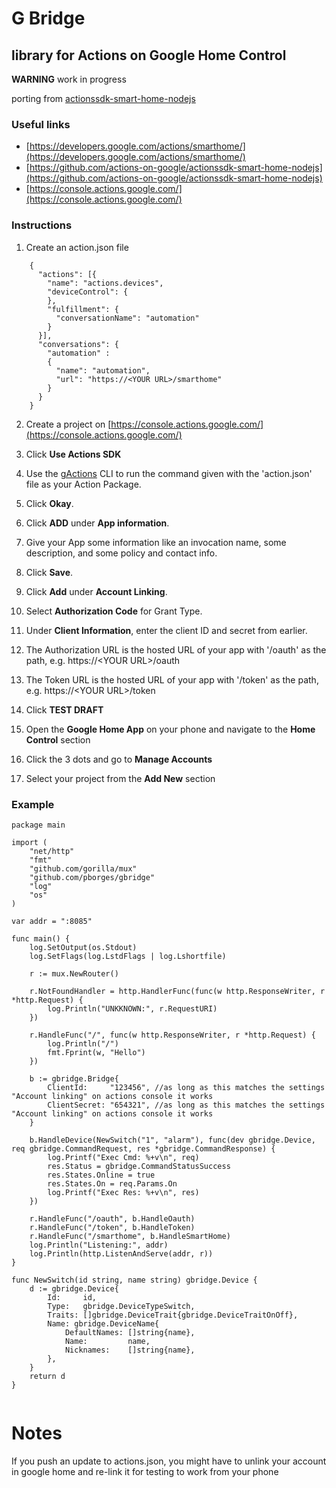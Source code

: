 # G Bridge
## library for Actions on Google Home Control
**WARNING** work in progress

porting from [actionssdk-smart-home-nodejs](https://github.com/actions-on-google/actionssdk-smart-home-nodejs)

### Useful links
* [https://developers.google.com/actions/smarthome/](https://developers.google.com/actions/smarthome/)
* [https://github.com/actions-on-google/actionssdk-smart-home-nodejs](https://github.com/actions-on-google/actionssdk-smart-home-nodejs)
* [https://console.actions.google.com/](https://console.actions.google.com/)

### Instructions
1. Create an action.json file
```
    {
      "actions": [{
        "name": "actions.devices",
        "deviceControl": {
        },
        "fulfillment": {
          "conversationName": "automation"
        }
      }],
      "conversations": {
        "automation" :
        {
          "name": "automation",
          "url": "https://<YOUR URL>/smarthome"
        }
      }
    }
```

2. Create a project on [https://console.actions.google.com/](https://console.actions.google.com/)

3. Click **Use Actions SDK**

4. Use the [gActions](https://developers.google.com/actions/tools/gactions-cli) CLI to run the command given with the 'action.json' file as your Action Package.

5. Click **Okay**.

6. Click **ADD** under **App information**.

7. Give your App some information like an invocation name, some description, and some policy and contact info.

8. Click **Save**.

9. Click **Add** under **Account Linking**.

10. Select **Authorization Code** for Grant Type.

11. Under **Client Information**, enter the client ID and secret from earlier.

12. The Authorization URL is the hosted URL of your app with '/oauth' as the path, e.g. https://&lt;YOUR URL&gt;/oauth

13. The Token URL is the hosted URL of your app with '/token' as the path, e.g. https://&lt;YOUR URL&gt;/token

14. Click **TEST DRAFT**

15. Open the **Google Home App** on your phone and navigate to the **Home Control** section

15. Click the 3 dots and go to **Manage Accounts**

16. Select your project from the **Add New** section


### Example
```
package main

import (
	"net/http"
	"fmt"
	"github.com/gorilla/mux"
	"github.com/pborges/gbridge"
	"log"
	"os"
)

var addr = ":8085"

func main() {
	log.SetOutput(os.Stdout)
	log.SetFlags(log.LstdFlags | log.Lshortfile)

	r := mux.NewRouter()

	r.NotFoundHandler = http.HandlerFunc(func(w http.ResponseWriter, r *http.Request) {
		log.Println("UNKKNOWN:", r.RequestURI)
	})

	r.HandleFunc("/", func(w http.ResponseWriter, r *http.Request) {
		log.Println("/")
		fmt.Fprint(w, "Hello")
	})

	b := gbridge.Bridge{
		ClientId:     "123456", //as long as this matches the settings "Account linking" on actions console it works
		ClientSecret: "654321", //as long as this matches the settings "Account linking" on actions console it works
	}

	b.HandleDevice(NewSwitch("1", "alarm"), func(dev gbridge.Device, req gbridge.CommandRequest, res *gbridge.CommandResponse) {
		log.Printf("Exec Cmd: %+v\n", req)
		res.Status = gbridge.CommandStatusSuccess
		res.States.Online = true
		res.States.On = req.Params.On
		log.Printf("Exec Res: %+v\n", res)
	})

	r.HandleFunc("/oauth", b.HandleOauth)
	r.HandleFunc("/token", b.HandleToken)
	r.HandleFunc("/smarthome", b.HandleSmartHome)
	log.Println("Listening:", addr)
	log.Println(http.ListenAndServe(addr, r))
}

func NewSwitch(id string, name string) gbridge.Device {
	d := gbridge.Device{
		Id:     id,
		Type:   gbridge.DeviceTypeSwitch,
		Traits: []gbridge.DeviceTrait{gbridge.DeviceTraitOnOff},
		Name: gbridge.DeviceName{
			DefaultNames: []string{name},
			Name:         name,
			Nicknames:    []string{name},
		},
	}
	return d
}


```
# Notes
If you push an update to actions.json, you might have to unlink your account in google home and re-link it for testing to work from your phone

